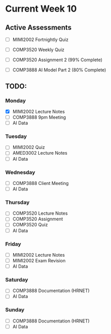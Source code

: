 # Current Week 10

## Active Assessments

- [ ] MIMI2002 Fortnightly Quiz

- [ ] COMP3520 Weekly Quiz
- [ ] COMP3520 Assignment 2 (99% Complete)

- [ ] COMP3888 AI Model Part 2 (80% Complete)

## TODO:

### Monday

- [x] MIMI2002 Lecture Notes
- [ ] COMP3888 9pm Meeting
- [ ] AI Data

### Tuesday

- [ ] MIMI2002 Quiz
- [ ] AMED3002 Lecture Notes
- [ ] AI Data

### Wednesday

- [ ] COMP3888 Client Meeting
- [ ] AI Data

### Thursday

- [ ] COMP3520 Lecture Notes
- [ ] COMP3520 Assignment
- [ ] COMP3520 Quiz
- [ ] AI Data

### Friday

- [ ] MIMI2002 Lecture Notes
- [ ] MIMI2002 Exam Revision
- [ ] AI Data

### Saturday

- [ ] COMP3888 Documentation (HRNET)
- [ ] AI Data

### Sunday

- [ ] COMP3888 Documentation (HRNET)
- [ ] AI Data
